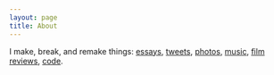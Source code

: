 ```yaml
---
layout: page
title: About
---
```


I make, break, and remake things: [essays](/), [tweets](http://twitter.com/kylealanhale), [photos](http://instagram.com/kylealanhale), [music](http://music.kylealanhale.com/), [film reviews](https://letterboxd.com/kylealanhale/films/reviews/), [code](http://github.com/kylealanhale).
